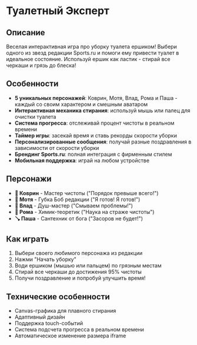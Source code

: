 # Туалетный Эксперт

## Описание

Веселая интерактивная игра про уборку туалета ершиком! Выбери одного из звезд редакции Sports.ru и помоги ему привести туалет в идеальное состояние. Используй ершик как ластик - стирай все черкаши и грязь до блеска!

## Особенности

- **5 уникальных персонажей**: Коврин, Мотя, Влад, Рома и Паша - каждый со своим характером и смешным аватаром
- **Интерактивная механика стирания**: используй мышь или палец для очистки туалета
- **Система прогресса**: отслеживай процент чистоты в реальном времени
- **Таймер игры**: засекай время и ставь рекорды скорости уборки
- **Персонализированные сообщения**: получай разные поздравления в зависимости от скорости уборки
- **Брендинг Sports.ru**: полная интеграция с фирменным стилем
- **Мобильная поддержка**: играй на любом устройстве

## Персонажи

- **🧹 Коврин** - Мастер чистоты ("Порядок превыше всего!")
- **🧽 Мотя** - Губка Боб редакции ("Я готов! Я готов!")
- **🚿 Влад** - Душ-мастер ("Смываем проблемы!")
- **🧴 Рома** - Химик-теоретик ("Наука на страже чистоты")
- **🪠 Паша** - Сантехник от бога ("Засоров не будет!")

## Как играть

1. Выбери своего любимого персонажа из редакции
2. Нажми "Начать уборку"
3. Води ершиком (мышью или пальцем) по грязным местам
4. Стирай все черкаши до достижения 95% чистоты
5. Получи поздравление и попробуй улучшить время!

## Технические особенности

- Canvas-графика для плавного стирания
- Адаптивный дизайн
- Поддержка touch-событий
- Система подсчета прогресса в реальном времени
- Автоматическое изменение размера iframe 